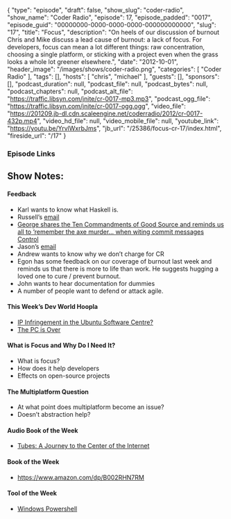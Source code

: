 {
  "type": "episode",
  "draft": false,
  "show_slug": "coder-radio",
  "show_name": "Coder Radio",
  "episode": 17,
  "episode_padded": "0017",
  "episode_guid": "00000000-0000-0000-0000-000000000000",
  "slug": "17",
  "title": "Focus",
  "description": "On heels of our discussion of burnout Chris and Mike discuss a lead cause of burnout: a lack of focus. For developers, focus can mean a lot different things: raw concentration, choosing a single platform, or sticking with a project even when the grass looks a whole lot greener elsewhere.",
  "date": "2012-10-01",
  "header_image": "/images/shows/coder-radio.png",
  "categories": [
    "Coder Radio"
  ],
  "tags": [],
  "hosts": [
    "chris",
    "michael"
  ],
  "guests": [],
  "sponsors": [],
  "podcast_duration": null,
  "podcast_file": null,
  "podcast_bytes": null,
  "podcast_chapters": null,
  "podcast_alt_file": "https://traffic.libsyn.com/jnite/cr-0017-mp3.mp3",
  "podcast_ogg_file": "https://traffic.libsyn.com/jnite/cr-0017-ogg.ogg",
  "video_file": "https://201209.jb-dl.cdn.scaleengine.net/coderradio/2012/cr-0017-432p.mp4",
  "video_hd_file": null,
  "video_mobile_file": null,
  "youtube_link": "https://youtu.be/YrvlWxrbJms",
  "jb_url": "/25386/focus-cr-17/index.html",
  "fireside_url": "/17"
}


### Episode Links

## Show Notes:

#### Feedback

  * Karl wants to know what Haskell is.
  * Russell’s [email](http://slexy.org/view/s2158mP1or/index.html)
  * [George shares the Ten Commandments of Good Source and reminds us all to ‘remember the axe murder… when witing commit messages Control](http://www.troyhunt.com/2011/05/10-commandments-of-good-source-control2641.html?m=1\\%22)
  * Jason’s [email](http://slexy.org/view/s2nh13kJEp/index.html)
  * Andrew wants to know why we don’t charge for CR
  * Egon has some feedback on our coverage of burnout last week and reminds us that there is more to life than work. He suggests hugging a loved one to cure / prevent burnout.
  * John wants to hear documentation for dummies
  * A number of people want to defend or attack agile. 

#### This Week’s Dev World Hoopla

  * [IP Infringement in the Ubuntu Software Centre?](https://plus.google.com/114946680741631094798/posts/cE6sajbjnwP/index.html)
  * [The PC is Over](http://www.codinghorror.com/blog/2012/10/the-pc-is-over.html/index.html)

#### What is Focus and Why Do I Need It?

  * What is focus?
  * How does it help developers
  * Effects on open-source projects

#### The Multiplatform Question

  * At what point does multiplatform become an issue?
  * Doesn’t abstraction help?

#### Audio Book of the Week

  * [Tubes: A Journey to the Center of the Internet](http://www.qksrv.net/click-4897915-102739190980.html?url=https://www.audible.com/pd/ref=sr_1_1?asin=B00846MMWG&qid=1349103473&sr=1-1&source_code=COMA0213WS031709\\%22)

#### Book of the Week

  * <https://www.amazon.com/dp/B002RHN7RM>

#### Tool of the Week

  * [Windows Powershell](http://technet.microsoft.com/en-us/library/bb978526.aspx/index.html)


